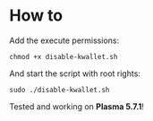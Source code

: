# How to

Add the execute permissions:

`chmod +x disable-kwallet.sh`

And start the script with root rights:

`sudo ./disable-kwallet.sh`

Tested and working on **Plasma 5.7.1**!
